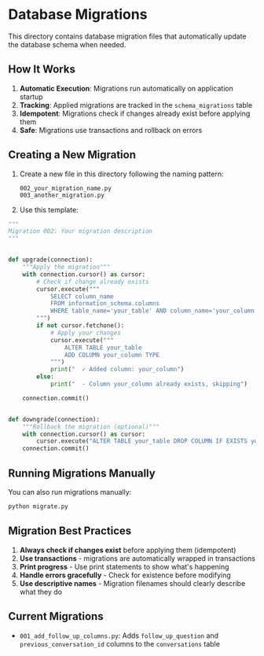 # Database Migrations

This directory contains database migration files that automatically update the database schema when needed.

## How It Works

1. **Automatic Execution**: Migrations run automatically on application startup
2. **Tracking**: Applied migrations are tracked in the `schema_migrations` table
3. **Idempotent**: Migrations check if changes already exist before applying them
4. **Safe**: Migrations use transactions and rollback on errors

## Creating a New Migration

1. Create a new file in this directory following the naming pattern:

   ```
   002_your_migration_name.py
   003_another_migration.py
   ```

2. Use this template:

```python
"""
Migration 002: Your migration description
"""


def upgrade(connection):
    """Apply the migration"""
    with connection.cursor() as cursor:
        # Check if change already exists
        cursor.execute("""
            SELECT column_name
            FROM information_schema.columns
            WHERE table_name='your_table' AND column_name='your_column'
        """)
        if not cursor.fetchone():
            # Apply your changes
            cursor.execute("""
                ALTER TABLE your_table
                ADD COLUMN your_column TYPE
            """)
            print("  ✓ Added column: your_column")
        else:
            print("  - Column your_column already exists, skipping")

    connection.commit()


def downgrade(connection):
    """Rollback the migration (optional)"""
    with connection.cursor() as cursor:
        cursor.execute("ALTER TABLE your_table DROP COLUMN IF EXISTS your_column")
    connection.commit()
```

## Running Migrations Manually

You can also run migrations manually:

```bash
python migrate.py
```

## Migration Best Practices

1. **Always check if changes exist** before applying them (idempotent)
2. **Use transactions** - migrations are automatically wrapped in transactions
3. **Print progress** - Use print statements to show what's happening
4. **Handle errors gracefully** - Check for existence before modifying
5. **Use descriptive names** - Migration filenames should clearly describe what they do

## Current Migrations

- `001_add_follow_up_columns.py`: Adds `follow_up_question` and `previous_conversation_id` columns to the `conversations` table
